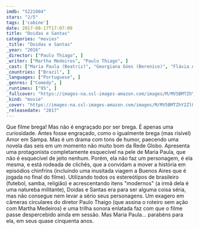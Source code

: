 ```yaml
---
imdb: "5221004"
stars: "2/5"
tags: ['cabine']
date: 2017-08-17T17:07:09
title: "Doidas e Santas"
categories: "movies"
_title: "Doidas e Santas"
_year: "2016"
_director: ["Paulo Thiago", ]
_writer: ["Martha Medeiros", "Paulo Thiago", ]
_cast: ["Maria Paula (Beatriz)", "Georgiana Góes (Berenice)", "Flávia Alessandra", "Jonas Bloch", "Roberto Bonfim", "Nicette Bruno (Elda)", "Fernando Caruso", "Zeca Carvalho (Cadu)", "Iván Espeche (Juan)", ]
_countries: ["Brazil", ]
_languages: ["Portuguese", ]
_genres: ["Comedy", ]
_runtimes: ["95", ]
_fullcover: "https://images-na.ssl-images-amazon.com/images/M/MV5BMTZhY2ZlOGUtYmE5Yy00Nzg1LWFiYWUtNzdhNWJjM2ZkN2ZkL2ltYWdlL2ltYWdlXkEyXkFqcGdeQXVyMTkzODUwNzk@.jpg"
_kind: "movie"
_cover: "https://images-na.ssl-images-amazon.com/images/M/MV5BMTZhY2ZlOGUtYmE5Yy00Nzg1LWFiYWUtNzdhNWJjM2ZkN2ZkL2ltYWdlL2ltYWdlXkEyXkFqcGdeQXVyMTkzODUwNzk@._V1._SX97_SY140_.jpg"
_releasedate: "2017"
---
```

Que filme brega! Mas não é engraçado por ser brega. É apenas uma curiosidade. Antes fosse engraçado, como o igualmente brega (mas risível) Amor em Sampa. Mas é um drama com tons de humor, paecendo uma novela das seis em um momento não muito bom da Rede Globo. Apresenta uma protagonista completamente esquecível na pele de Maria Paula, que não é esquecível de jeito nenhum. Porém, ela não faz um personagem, é ela mesma, e está rodeada de clichês, que a convidam a mover a história em episódios chinfrins (incluindo uma inusitada viagem a Buenos Aires que é jogada no final do filme). Utilizando todos os estereótipos de brasileiro (futebol, samba, religião) e acrescentando itens "modernos" (a irmã dela é uma natureba militante), Doidas e Santas era para ser alguma coisa séria, mas não consegue nem levar a sério seus personagens. Um exagero em câmeras circulares do diretor Paulo Thaigo (que assina o roteiro sem ação com Martha Medeiros) e uma trilha sonora enlatada faz com que o filme passe despercebido ainda em sessão. Mas Maria Paula... parabéns para ela, em seus quase cinquenta anos.
